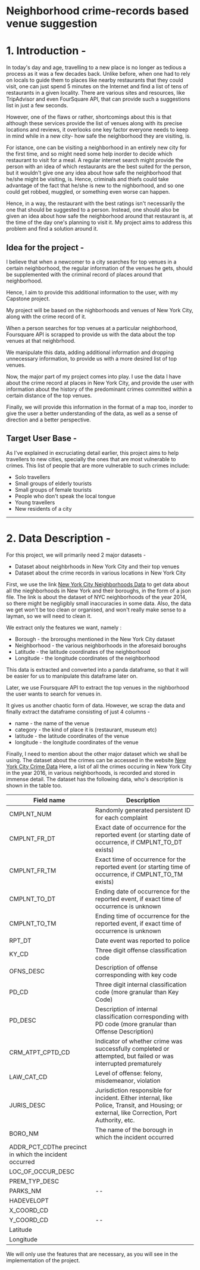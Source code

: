 # **Neighborhood crime-records based venue suggestion**

# 1. Introduction - 


In today's day and age, travelling to a new place is no longer as tedious a process as it was a few decades back. Unlike before,  when one had to rely on locals to guide them to places like nearby restaurants that they could visit, one can just spend 5 minutes on the Internet and find a list of tens of restaurants in a given locality. There are various sites and resources, like TripAdvisor and even FourSquare API, that can provide such a suggestions list in just a few seconds.

However, one of the flaws or rather, shortcomings about this is that although these services provide the list of venues along with its precise locations and reviews, it overlooks one key factor everyone needs to keep in mind while in a new city- how safe the neighborhood they are visiting, is. 

For istance, one can be visiting a neighborhood in an entirely new city for the first time, and so might need some help inorder to decide which restaurant to visit for a meal. A regular internet search might provide the person with an idea of which restaurants are the best suited for the person, but it wouldn't give one any idea about how safe the neighborhood that he/she might be visiting, is. Hence, criminals and thiefs could take advantage of the fact that he/she is new to the nighborhood, and so one could get robbed, muggled, or something even worse can happen.

Hence, in a way, the restaurant with the best ratings isn't necessarily the one that should be suggested to a person. Instead, one should also be given an idea about how safe the neighborhood around that restaurant is, at the time of the day one's planning to visit it. My project aims to address this problem and find a solution around it.


## Idea for the project - 

I believe that when a newcomer to a city searches for top venues in a certain neighborhood, the regular information of the venues he gets, should be supplemented with the criminal record of places around that neighborhood.

Hence, I aim to provide this additional information to the user, with my Capstone project.

My project will be based on the nighborhoods and venues of New York City, along with the crime record of it. 

When a person searches for top venues at a particular neighborhood, Foursquare API is scrapped to provide us with the data about the top venues at that neighbrhood.

We manipulate this data, adding additional information and dropping unnecessary information, to provide us with a more desired list of top venues.

Now, the major part of my project comes into play. I use the data I have about the crime record at places in New York City, and provide the user with information about the history of the predominant crimes committed within a certain distance of the top venues.

Finally, we will provide this information in the format of a map too, inorder to give the user a better understanding of the data, as well as a sense of direction and a better perspective.

## Target User Base - 

As I've explained in excruciating detail earlier, this project aims to help travellers to new cities, specially the ones that are most vulnerable to crimes. This list of people that are more vulnerable to such crimes include:



*   Solo travellers
*  Small groups of elderly tourists
*  Small groups of female tourists
*   People who don't speak the local tongue
*  Young travellers
*  New residents of a city


---







# 2. Data Description - 

For this project, we will primarily need 2 major datasets - 



*  Dataset about neighbrhoods in New York City and their top venues
*  Dataset about the crime records in various locations in New York City

First, we use the link [New York City Neighborhoods Data](https://geo.nyu.edu/catalog/nyu_2451_34572 ) to get data about all the nieghborhoods in New York and their boroughs, in the form of a json file. The link is about the dataset of NYC neighborhoods of the year 2014, so there might be negligibly small inaccuracies in some data. Also, the data we get won't be too clean or organised, and won't really make sense to a layman, so we will need to clean it. 

We extract only the features we want, namely : 

*   Borough - the broroughs mentioned in the New York City dataset
* Neighborhood - the various neighborhoods in the aforesaid boroughs
*   Latitude - the latitude coordinates of the neighborhood
* Longitude - the longitude coordinates of the neighborhood


This data is extracted and converted into a panda dataframe, so that it will be easier for us to manipulate this dataframe later on. 

Later, we use Foursquare API to extract the top venues in the nighborhood the user wants to search for venues in. 

It gives us another chaotic form of data. However, we scrap the data and finally extract the dataframe consisting of just 4 columns - 

*   name - the name of the venue
*   category - the kind of place it is (restaurant, museum etc)
* latitude - the latitude coordinates of the venue
* longitude - the longitude coordinates of the venue


Finally, I need to mention about the other major dataset which we shall be using. The dataset about the crimes can be accessed in the website [New York City Crime Data](https://data.cityofnewyork.us/Public-Safety/NYC-crime/qb7u-rbmr) Here, a list of all the crimes occuring in New York City in the year 2016, in various neighborhoods, is recorded and stored in immense detail. The dataset has the following data, who's description is shown in the table too. 

| Field name | Description |
|--|--|
| CMPLNT_NUM |Randomly generated persistent ID for each complaint  |
| CMPLNT_FR_DT | Exact date of occurrence for the reported event (or starting date of occurrence, if CMPLNT_TO_DT exists) |
|CMPLNT_FR_TM|Exact time of occurrence for the reported event (or starting time of occurrence, if CMPLNT_TO_TM exists)|
| CMPLNT_TO_DT | Ending date of occurrence for the reported event, if exact time of occurrence is unknown |
|  CMPLNT_TO_TM| Ending time of occurrence for the reported event, if exact time of occurrence is unknown |
|  RPT_DT|Date event was reported to police|
|   KY_CD | Three digit offense classification code |
|  OFNS_DESC|  Description of offense corresponding with key code|
|PD_CD|Three digit internal classification code (more granular than Key Code)|
| PD_DESC |  Description of internal classification corresponding with PD code (more granular than Offense Description)|
|  CRM_ATPT_CPTD_CD| Indicator of whether crime was successfully completed or attempted, but failed or was interrupted prematurely |
|LAW_CAT_CD|Level of offense: felony, misdemeanor, violation|
|  JURIS_DESC|  Jurisdiction responsible for incident. Either internal, like Police, Transit, and Housing; or external, like Correction, Port Authority, etc.|
|BORO_NM| The name of the borough in which the incident occurred |
|ADDR_PCT_CDThe precinct in which the incident occurred|
| LOC_OF_OCCUR_DESC |  |
|PREM_TYP_DESC|  |
|PARKS_NM|--|
| HADEVELOPT |  |
|X_COORD_CD|  |
|Y_COORD_CD|--|
|Latitude  |  |
|Longitude|  |









We will only use the features that are necessary, as you will see in the implementation of the project.





<!--stackedit_data:
eyJoaXN0b3J5IjpbLTExMDA3NjM2NDksNzc1MTU2OTk1LDc3NT
E1Njk5NV19
-->
